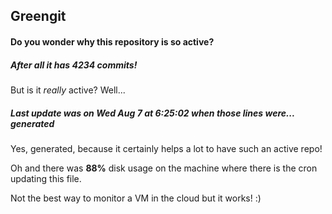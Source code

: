 ## Greengit

#### Do you wonder why this repository is so active?

##### After all it has 4234 commits!

But is it *really* active? Well...

##### Last update was on Wed Aug 7 at 6:25:02 when those lines were... generated

Yes, generated, because it certainly helps a lot to have such an active repo!

Oh and there was **88%** disk usage on the machine
where there is the cron updating this file.

Not the best way to monitor a VM in the cloud but it works! :)
